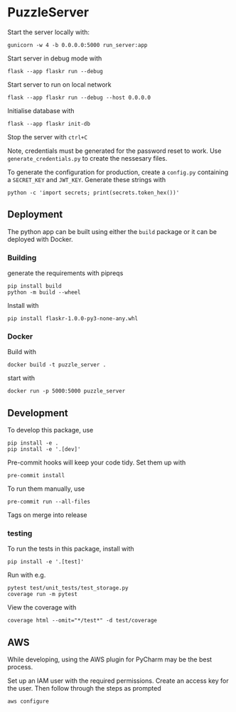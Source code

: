 # PuzzleServer

Start the server locally with:
```commandline
gunicorn -w 4 -b 0.0.0.0:5000 run_server:app
```

Start server in debug mode with
```commandline
flask --app flaskr run --debug
```
Start server to run on local network
```commandline
flask --app flaskr run --debug --host 0.0.0.0
```

Initialise database with
```commandline
flask --app flaskr init-db
```
Stop the server with `ctrl+C`

Note, credentials must be generated for the password reset to work. Use `generate_credentials.py` to create the nessesary files.

To generate the configuration for production, create a `config.py` containing a `SECRET_KEY` and `JWT_KEY`. Generate these strings with
```commandline
python -c 'import secrets; print(secrets.token_hex())'
```
## Deployment
The python app can be built using either the `build` package or it can be deployed with Docker.

### Building
generate the requirements with pipreqs
```commandline
pip install build
python -m build --wheel
```
Install with
```commandline
pip install flaskr-1.0.0-py3-none-any.whl
```
### Docker
Build with
```commandline
docker build -t puzzle_server .
```
start with
```commandline
docker run -p 5000:5000 puzzle_server
```
## Development
To develop this package, use
```commandline
pip install -e .
pip install -e '.[dev]'
```
Pre-commit hooks will keep your code tidy. Set them up with
```commandline
pre-commit install
```
To run them manually, use
```commandline
pre-commit run --all-files
```
Tags on merge into release
### testing
To run the tests in this package, install with
```commandline
pip install -e '.[test]'
```
Run with e.g.
```commandline
pytest test/unit_tests/test_storage.py
coverage run -m pytest
```
View the coverage with
```commandline
coverage html --omit="*/test*" -d test/coverage

```


## AWS
While developing, using the AWS plugin for PyCharm may be the best process.

Set up an IAM user with the required permissions. Create an access key for the user. Then follow through the steps as prompted
```commandline
aws configure
```
